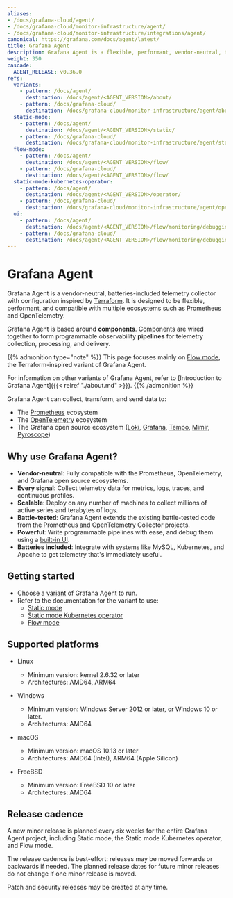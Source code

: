 ```yaml
---
aliases:
- /docs/grafana-cloud/agent/
- /docs/grafana-cloud/monitor-infrastructure/agent/
- /docs/grafana-cloud/monitor-infrastructure/integrations/agent/
canonical: https://grafana.com/docs/agent/latest/
title: Grafana Agent
description: Grafana Agent is a flexible, performant, vendor-neutral, telemetry collector
weight: 350
cascade:
  AGENT_RELEASE: v0.36.0
refs:
  variants:
    - pattern: /docs/agent/
      destination: /docs/agent/<AGENT_VERSION>/about/
    - pattern: /docs/grafana-cloud/
      destination: /docs/grafana-cloud/monitor-infrastructure/agent/about/
  static-mode:
    - pattern: /docs/agent/
      destination: /docs/agent/<AGENT_VERSION>/static/
    - pattern: /docs/grafana-cloud/
      destination: /docs/grafana-cloud/monitor-infrastructure/agent/static/
  flow-mode:
    - pattern: /docs/agent/
      destination: /docs/agent/<AGENT_VERSION>/flow/
    - pattern: /docs/grafana-cloud/
      destination: /docs/agent/<AGENT_VERSION>/flow/
  static-mode-kubernetes-operator:
    - pattern: /docs/agent/
      destination: /docs/agent/<AGENT_VERSION>/operator/
    - pattern: /docs/grafana-cloud/
      destination: /docs/grafana-cloud/monitor-infrastructure/agent/operator/
  ui:
    - pattern: /docs/agent/
      destination: /docs/agent/<AGENT_VERSION>/flow/monitoring/debugging/#grafana-agent-flow-ui
    - pattern: /docs/grafana-cloud/
      destination: /docs/agent/<AGENT_VERSION>/flow/monitoring/debugging/#grafana-agent-flow-ui
---
```


# Grafana Agent

Grafana Agent is a vendor-neutral, batteries-included telemetry collector with
configuration inspired by [Terraform][]. It is designed to be flexible,
performant, and compatible with multiple ecosystems such as Prometheus and
OpenTelemetry.

Grafana Agent is based around **components**. Components are wired together to
form programmable observability **pipelines** for telemetry collection,
processing, and delivery.

{{% admonition type="note" %}}
This page focuses mainly on [Flow mode](https://grafana.com/docs/agent/<AGENT_VERSION>/flow/), the Terraform-inspired variant of Grafana Agent.

For information on other variants of Grafana Agent, refer to [Introduction to Grafana Agent]({{< relref "./about.md" >}}).
{{% /admonition %}}

Grafana Agent can collect, transform, and send data to:

* The [Prometheus][] ecosystem
* The [OpenTelemetry][] ecosystem
* The Grafana open source ecosystem ([Loki][], [Grafana][], [Tempo][], [Mimir][], [Pyroscope][])

[Terraform]: https://terraform.io
[Prometheus]: https://prometheus.io
[OpenTelemetry]: https://opentelemetry.io
[Loki]: https://github.com/grafana/loki
[Grafana]: https://github.com/grafana/grafana
[Tempo]: https://github.com/grafana/tempo
[Mimir]: https://github.com/grafana/mimir
[Pyroscope]: https://github.com/grafana/pyroscope

## Why use Grafana Agent?

* **Vendor-neutral**: Fully compatible with the Prometheus, OpenTelemetry, and
  Grafana open source ecosystems.
* **Every signal**: Collect telemetry data for metrics, logs, traces, and
  continuous profiles.
* **Scalable**: Deploy on any number of machines to collect millions of active
  series and terabytes of logs.
* **Battle-tested**: Grafana Agent extends the existing battle-tested code from
  the Prometheus and OpenTelemetry Collector projects.
* **Powerful**: Write programmable pipelines with ease, and debug them using a
  [built-in UI](ref:ui).
* **Batteries included**: Integrate with systems like MySQL, Kubernetes, and
  Apache to get telemetry that's immediately useful.

## Getting started

* Choose a [variant](ref:variants) of Grafana Agent to run.
* Refer to the documentation for the variant to use:
  * [Static mode](ref:static-mode)
  * [Static mode Kubernetes operator](ref:static-mode-kubernetes-operator)
  * [Flow mode](ref:flow-mode)

## Supported platforms

* Linux

  * Minimum version: kernel 2.6.32 or later
  * Architectures: AMD64, ARM64

* Windows

  * Minimum version: Windows Server 2012 or later, or Windows 10 or later.
  * Architectures: AMD64

* macOS

  * Minimum version: macOS 10.13 or later
  * Architectures: AMD64 (Intel), ARM64 (Apple Silicon)

* FreeBSD

  * Minimum version: FreeBSD 10 or later
  * Architectures: AMD64

## Release cadence

A new minor release is planned every six weeks for the entire Grafana Agent
project, including Static mode, the Static mode Kubernetes operator, and Flow
mode.

The release cadence is best-effort: releases may be moved forwards or backwards
if needed. The planned release dates for future minor releases do not change if
one minor release is moved.

Patch and security releases may be created at any time.

[Milestones]: https://github.com/grafana/agent/milestones

